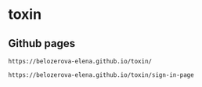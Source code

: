 # toxin

## Github pages
```
https://belozerova-elena.github.io/toxin/

https://belozerova-elena.github.io/toxin/sign-in-page
```
